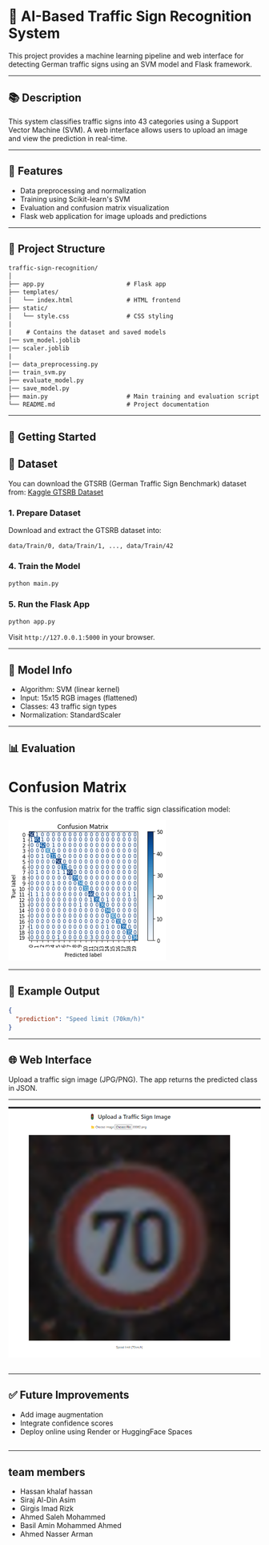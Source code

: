 # 🚦 AI-Based Traffic Sign Recognition System

This project provides a machine learning pipeline and web interface for detecting German traffic signs using an SVM model and Flask framework.

---

## 📚 Description

This system classifies traffic signs into 43 categories using a Support Vector Machine (SVM). A web interface allows users to upload an image and view the prediction in real-time.

---

## 📝 Features

* Data preprocessing and normalization
* Training using Scikit-learn's SVM
* Evaluation and confusion matrix visualization
* Flask web application for image uploads and predictions

---

## 📂 Project Structure

```
traffic-sign-recognition/
│
├── app.py                       # Flask app
├── templates/
│   └── index.html               # HTML frontend
├── static/
│   └── style.css                # CSS styling
|    
|    # Contains the dataset and saved models              
|── svm_model.joblib 
|── scaler.joblib
|
|── data_preprocessing.py
|── train_svm.py
├── evaluate_model.py
|── save_model.py
├── main.py                      # Main training and evaluation script
└── README.md                    # Project documentation
```

---

## 🚀 Getting Started

## 📂 Dataset
You can download the GTSRB (German Traffic Sign Benchmark) dataset from:
[Kaggle GTSRB Dataset](https://www.kaggle.com/datasets/meowmeowmeowmeowmeow/gtsrb-german-traffic-sign)


### 1. Prepare Dataset

Download and extract the GTSRB dataset into:

```
data/Train/0, data/Train/1, ..., data/Train/42
```

### 4. Train the Model

```bash
python main.py
```

### 5. Run the Flask App

```bash
python app.py
```

Visit `http://127.0.0.1:5000` in your browser.

---

## 🧬 Model Info

* Algorithm: SVM (linear kernel)
* Input: 15x15 RGB images (flattened)
* Classes: 43 traffic sign types
* Normalization: StandardScaler

---

## 📊 Evaluation

# Confusion Matrix

This is the confusion matrix for the traffic sign classification model:

![confusion matrix](data/confusion%20matrix.png)



---

## 🔧 Example Output

```json
{
  "prediction": "Speed limit (70km/h)"
}
```

---

## 🌐 Web Interface

Upload a traffic sign image (JPG/PNG). The app returns the predicted class in JSON.

---
![Speed limit (70km/h)](data/Speed%20limit%2070kmh.png)

##

---

## ✅ Future Improvements

* Add image augmentation
* Integrate confidence scores
* Deploy online using Render or HuggingFace Spaces
##
------

## team members 
* Hassan khalaf hassan   
* Siraj Al-Din Asim
* Girgis Imad Rizk
* Ahmed Saleh Mohammed
* Basil Amin Mohammed Ahmed
* Ahmed Nasser Arman

##


